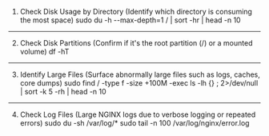 1. Check Disk Usage by Directory (Identify which directory is consuming the most space)
sudo du -h --max-depth=1 / | sort -hr | head -n 10
---
2. Check Disk Partitions (Confirm if it's the root partition (/) or a mounted volume)
df -hT
---
3. Identify Large Files (Surface abnormally large files such as logs, caches, core dumps)
sudo find / -type f -size +100M -exec ls -lh {} \; 2>/dev/null | sort -k 5 -rh | head -n 10
---
4. Check Log Files (Large NGINX logs due to verbose logging or repeated errors)
sudo du -sh /var/log/*
sudo tail -n 100 /var/log/nginx/error.log
